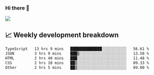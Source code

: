 ### Hi there 👋
<img align="center" src="https://github-readme-stats.vercel.app/api?username=Tumao727&show_icons=true&hide_title=true&theme=dracula" />


## 📈 Weekly development breakdown
<!--START_SECTION:waka-->

```txt
TypeScript   13 hrs 9 mins   ██████████████░░░░░░░░░░░   56.61 %
JSON         3 hrs 9 mins    ███▒░░░░░░░░░░░░░░░░░░░░░   13.58 %
HTML         2 hrs 40 mins   ███░░░░░░░░░░░░░░░░░░░░░░   11.48 %
CSS          2 hrs 10 mins   ██▒░░░░░░░░░░░░░░░░░░░░░░   09.33 %
Other        2 hrs 5 mins    ██▒░░░░░░░░░░░░░░░░░░░░░░   09.00 %
```

<!--END_SECTION:waka-->